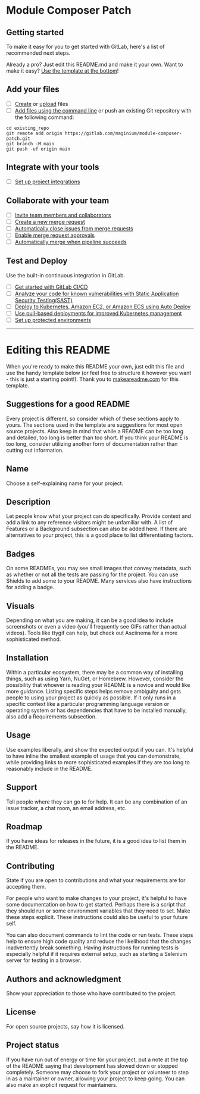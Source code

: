 # Module Composer Patch

## Getting started

To make it easy for you to get started with GitLab, here's a list of recommended next steps.

Already a pro? Just edit this README.md and make it your own. Want to make it easy? [Use the template at the bottom](#editing-this-readme)!

## Add your files

- [ ] [Create](https://gitlab.com/-/experiment/new_project_readme_content:f213da1b05ed619165340ebcdffb8135?https://docs.gitlab.com/ee/user/project/repository/web_editor.html#create-a-file)
      or
      [upload](https://gitlab.com/-/experiment/new_project_readme_content:f213da1b05ed619165340ebcdffb8135?https://docs.gitlab.com/ee/user/project/repository/web_editor.html#upload-a-file)
      files
- [ ] [Add files using the command line](https://gitlab.com/-/experiment/new_project_readme_content:f213da1b05ed619165340ebcdffb8135?https://docs.gitlab.com/ee/gitlab-basics/add-file.html#add-a-file-using-the-command-line)
      or push an existing Git repository with the following command:

```
cd existing_repo
git remote add origin https://gitlab.com/maginium/module-composer-patch.git
git branch -M main
git push -uf origin main
```

## Integrate with your tools

- [ ] [Set up project integrations](https://gitlab.com/-/experiment/new_project_readme_content:f213da1b05ed619165340ebcdffb8135?https://gitlab.com/maginium/module-composer-patch/-/settings/integrations)

## Collaborate with your team

- [ ] [Invite team members and collaborators](https://gitlab.com/-/experiment/new_project_readme_content:f213da1b05ed619165340ebcdffb8135?https://docs.gitlab.com/ee/user/project/members/)
- [ ] [Create a new merge request](https://gitlab.com/-/experiment/new_project_readme_content:f213da1b05ed619165340ebcdffb8135?https://docs.gitlab.com/ee/user/project/merge_requests/creating_merge_requests.html)
- [ ] [Automatically close issues from merge requests](https://gitlab.com/-/experiment/new_project_readme_content:f213da1b05ed619165340ebcdffb8135?https://docs.gitlab.com/ee/user/project/issues/managing_issues.html#closing-issues-automatically)
- [ ] [Enable merge request approvals](https://gitlab.com/-/experiment/new_project_readme_content:f213da1b05ed619165340ebcdffb8135?https://docs.gitlab.com/ee/user/project/merge_requests/approvals/)
- [ ] [Automatically merge when pipeline succeeds](https://gitlab.com/-/experiment/new_project_readme_content:f213da1b05ed619165340ebcdffb8135?https://docs.gitlab.com/ee/user/project/merge_requests/merge_when_pipeline_succeeds.html)

## Test and Deploy

Use the built-in continuous integration in GitLab.

- [ ] [Get started with GitLab CI/CD](https://gitlab.com/-/experiment/new_project_readme_content:f213da1b05ed619165340ebcdffb8135?https://docs.gitlab.com/ee/ci/quick_start/index.html)
- [ ] [Analyze your code for known vulnerabilities with Static Application Security Testing(SAST)](https://gitlab.com/-/experiment/new_project_readme_content:f213da1b05ed619165340ebcdffb8135?https://docs.gitlab.com/ee/user/application_security/sast/)
- [ ] [Deploy to Kubernetes, Amazon EC2, or Amazon ECS using Auto Deploy](https://gitlab.com/-/experiment/new_project_readme_content:f213da1b05ed619165340ebcdffb8135?https://docs.gitlab.com/ee/topics/autodevops/requirements.html)
- [ ] [Use pull-based deployments for improved Kubernetes management](https://gitlab.com/-/experiment/new_project_readme_content:f213da1b05ed619165340ebcdffb8135?https://docs.gitlab.com/ee/user/clusters/agent/)
- [ ] [Set up protected environments](https://gitlab.com/-/experiment/new_project_readme_content:f213da1b05ed619165340ebcdffb8135?https://docs.gitlab.com/ee/ci/environments/protected_environments.html)

---

# Editing this README

When you're ready to make this README your own, just edit this file and use the handy template below (or feel free to structure it however you want -
this is just a starting point!). Thank you to
[makeareadme.com](https://gitlab.com/-/experiment/new_project_readme_content:f213da1b05ed619165340ebcdffb8135?https://www.makeareadme.com/) for this
template.

## Suggestions for a good README

Every project is different, so consider which of these sections apply to yours. The sections used in the template are suggestions for most open source
projects. Also keep in mind that while a README can be too long and detailed, too long is better than too short. If you think your README is too long,
consider utilizing another form of documentation rather than cutting out information.

## Name

Choose a self-explaining name for your project.

## Description

Let people know what your project can do specifically. Provide context and add a link to any reference visitors might be unfamiliar with. A list of
Features or a Background subsection can also be added here. If there are alternatives to your project, this is a good place to list differentiating
factors.

## Badges

On some READMEs, you may see small images that convey metadata, such as whether or not all the tests are passing for the project. You can use Shields
to add some to your README. Many services also have instructions for adding a badge.

## Visuals

Depending on what you are making, it can be a good idea to include screenshots or even a video (you'll frequently see GIFs rather than actual videos).
Tools like ttygif can help, but check out Asciinema for a more sophisticated method.

## Installation

Within a particular ecosystem, there may be a common way of installing things, such as using Yarn, NuGet, or Homebrew. However, consider the
possibility that whoever is reading your README is a novice and would like more guidance. Listing specific steps helps remove ambiguity and gets
people to using your project as quickly as possible. If it only runs in a specific context like a particular programming language version or operating
system or has dependencies that have to be installed manually, also add a Requirements subsection.

## Usage

Use examples liberally, and show the expected output if you can. It's helpful to have inline the smallest example of usage that you can demonstrate,
while providing links to more sophisticated examples if they are too long to reasonably include in the README.

## Support

Tell people where they can go to for help. It can be any combination of an issue tracker, a chat room, an email address, etc.

## Roadmap

If you have ideas for releases in the future, it is a good idea to list them in the README.

## Contributing

State if you are open to contributions and what your requirements are for accepting them.

For people who want to make changes to your project, it's helpful to have some documentation on how to get started. Perhaps there is a script that
they should run or some environment variables that they need to set. Make these steps explicit. These instructions could also be useful to your future
self.

You can also document commands to lint the code or run tests. These steps help to ensure high code quality and reduce the likelihood that the changes
inadvertently break something. Having instructions for running tests is especially helpful if it requires external setup, such as starting a Selenium
server for testing in a browser.

## Authors and acknowledgment

Show your appreciation to those who have contributed to the project.

## License

For open source projects, say how it is licensed.

## Project status

If you have run out of energy or time for your project, put a note at the top of the README saying that development has slowed down or stopped
completely. Someone may choose to fork your project or volunteer to step in as a maintainer or owner, allowing your project to keep going. You can
also make an explicit request for maintainers.
